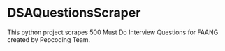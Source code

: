 # DSAQuestionsScraper
This python project scrapes 500 Must Do Interview Questions for FAANG created by Pepcoding Team.
